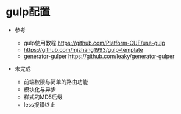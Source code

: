 # gulp配置

- 参考
    - gulp使用教程 https://github.com/Platform-CUF/use-gulp
    - https://github.com/mjzhang1993/gulp-template
    - generator-gulper https://github.com/leaky/generator-gulper
    
- 未完成
    - 前端权限与简单的路由功能
    - 模块化与异步
    - 样式的MD5后缀
    - less报错终止    